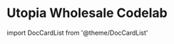 # Utopia Wholesale Codelab

import DocCardList from '@theme/DocCardList'

<div style={{
  background: "var(--ifm-background-surface-color)",
  padding: "2rem 1rem",
  borderRadius: "12px",
  boxShadow: "0 2px 8px rgba(0,0,0,0.06)",
  marginTop: "2rem"
}}>
  <DocCardList />
</div>